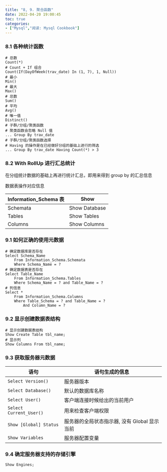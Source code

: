 ```yaml
---
title: "8, 9. 聚合函数"
date: 2022-04-20 19:00:45
toc: true
categories:
- ["Mysql","阅读: Mysql Cookbook"]
---
```


### 8.1 各种统计函数



```
# 总数
Count(*)
# Count + If 组合
Count(If(DayOfWeek(trav_date) In (1, 7), 1, Null))
# 最小
Min()
# 最大
Max()
# 总数
Sum()
# 平均
Avg()
# 唯一值
Distinct()
# 子群/分组/聚类函数
# 聚类函数会忽略 Null 值
... Group By trav_date
# 子群/分组/聚类函数选择
# Having 的操作是在已经做好分组的基础上进行的筛选
... Group By trav_date Having Count(*) > 3
```

### 8.2 With RollUp 进行汇总统计
在分组统计数据的基础上再进行统计汇总，即用来得到 group by 的汇总信息

数据表操作对应信息

| Information_Schema 表 | Show |
| --- | --- |
| Schemata | Show Database |
| Tables | Show Tables |
| Columns | Show Columns |


### 9.1 如何正确的使用元数据
```
# 确定数据库是否存在
Select Schema_Name
    From Information_Schema.Schemata
    Where Schema_Name = ?
# 确定数据表是否存在
Select Table_Name
    From Information_Schema.Tables
    Where Schema_Name = ? and Table_Name = ?
# 列信息
Select *
    From Information_Schema.Columns
    Where Table_Schema = ? and Table_Name = ?
        And Column_Name = ?
```

### 9.2 显示创建数据表结构
```
# 显示创建数据表结构
Show Create Table tbl_name;
# 显示列
Show Columns From tbl_name;
```

### 9.3 获取服务器元数据
| 语句 | 语句生成的信息 |
| --- | --- |
| `Select Version()` | 服务器版本 |
| `Select Database()` | 默认的数据库名称 |
| `Select User()` | 客户端连接时候给出的当前用户 |
| `Select Current_User()` | 用来检查客户端权限 |
| `Show [Global] Status` | 服务器的全局状态指示器, 没有 Global 显示当前 |
| `Show Variables` | 服务器配置变量 |


### 9.4 确定服务器支持的存储引擎
```
Show Engines;
```

